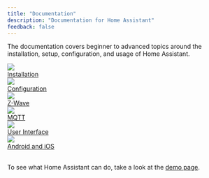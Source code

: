 ```yaml
---
title: "Documentation"
description: "Documentation for Home Assistant"
feedback: false
---
```


The documentation covers beginner to advanced topics around the installation, setup, configuration, and usage of Home Assistant.

<div class="text-center hass-option-cards" markdown="0">
  <a class='option-card' href='/getting-started/'>
    <div class='img-container'>
      <img src='https://brands.home-assistant.io/homeassistant/icon.png' />
    </div>
    <div class='title'>Installation</div>
  </a>
  <a class='option-card' href='/docs/configuration/'>
    <div class='img-container'>
      <img src='/images/supported_brands/pencil.png' />
    </div>
    <div class='title'>Configuration</div>
  </a>
  <a class='option-card' href='/docs/z-wave/'>
    <div class='img-container'>
      <img src='https://brands.home-assistant.io/zwave/icon.png' />
    </div>
    <div class='title'>Z-Wave</div>
  </a>
  <a class='option-card' href='/docs/mqtt/'>
    <div class='img-container'>
      <img src='https://brands.home-assistant.io/mqtt/icon.png' />
    </div>
    <div class='title'>MQTT</div>
  </a>
  <a class='option-card' href='/lovelace/'>
    <div class='img-container'>
      <img src='/images/supported_brands/view-dashboard.png' />
    </div>
    <div class='title'>User Interface</div>
  </a>
  <a class='option-card' href='https://companion.home-assistant.io/'>
    <div class='img-container'>
      <img src='https://brands.home-assistant.io/mobile_app/icon.png' />
    </div>
    <div class='title'>Android and iOS</div>
  </a>
</div>

<br/>

To see what Home Assistant can do, take a look at the [demo page](https://demo.home-assistant.io).
